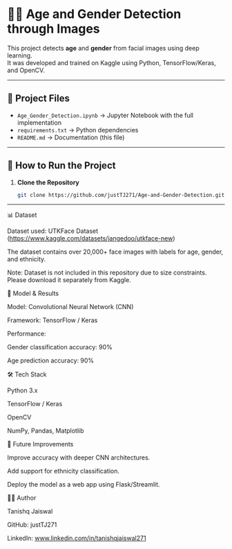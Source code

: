 # 🧑‍💻 Age and Gender Detection through Images

This project detects **age** and **gender** from facial images using deep learning.  
It was developed and trained on Kaggle using Python, TensorFlow/Keras, and OpenCV.  

---

## 📂 Project Files
- `Age_Gender_Detection.ipynb` → Jupyter Notebook with the full implementation  
- `requirements.txt` → Python dependencies  
- `README.md` → Documentation (this file)  

---

## 🚀 How to Run the Project
1. **Clone the Repository**  
   ```bash
   git clone https://github.com/justTJ271/Age-and-Gender-Detection.git

---
📊 Dataset

Dataset used: UTKFace Dataset (https://www.kaggle.com/datasets/jangedoo/utkface-new)

The dataset contains over 20,000+ face images with labels for age, gender, and ethnicity.

Note: Dataset is not included in this repository due to size constraints. Please download it separately from Kaggle.

🎯 Model & Results

Model: Convolutional Neural Network (CNN)

Framework: TensorFlow / Keras

Performance:

Gender classification accuracy: 90%

Age prediction accuracy: 90%


🛠️ Tech Stack

Python 3.x

TensorFlow / Keras

OpenCV

NumPy, Pandas, Matplotlib

📌 Future Improvements

Improve accuracy with deeper CNN architectures.

Add support for ethnicity classification.

Deploy the model as a web app using Flask/Streamlit.

👨‍💻 Author

Tanishq Jaiswal

GitHub: justTJ271

LinkedIn: www.linkedin.com/in/tanishqjaiswal271
